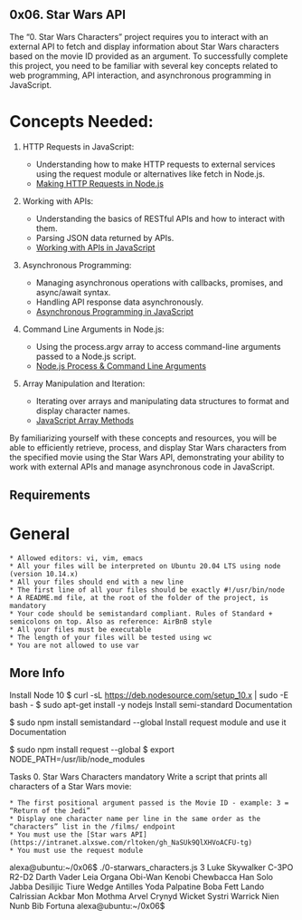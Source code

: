  ## 0x06. Star Wars API
 The “0. Star Wars Characters” project requires you to interact with an external API to fetch and display information about Star Wars characters based on the movie ID provided as an argument. To successfully complete this project, you need to be familiar with several key concepts related to web programming, API interaction, and asynchronous programming in JavaScript.

 # Concepts Needed:

 1. HTTP Requests in JavaScript:

    * Understanding how to make HTTP requests to external services using the request module or alternatives like fetch in Node.js.
    * [Making HTTP Requests in Node.js](https://intranet.alxswe.com/rltoken/MVi2QK7VEKbM1C1ewe1G8Q)

 2. Working with APIs:

    * Understanding the basics of RESTful APIs and how to interact with them.
    * Parsing JSON data returned by APIs.
    * [Working with APIs in JavaScript](https://intranet.alxswe.com/rltoken/KyGS_uB68mLaP5irrH8JVA)

 3. Asynchronous Programming:

    * Managing asynchronous operations with callbacks, promises, and async/await syntax.
    * Handling API response data asynchronously.
    * [Asynchronous Programming in JavaScript](https://intranet.alxswe.com/rltoken/tdKMGJrRstCkXSReNfRFpQ)

 4. Command Line Arguments in Node.js:

    * Using the process.argv array to access command-line arguments passed to a Node.js script.
    * [Node.js Process & Command Line Arguments](https://intranet.alxswe.com/rltoken/ExaDQWLNmpSD4MeavYMQQg)

 5. Array Manipulation and Iteration:

    * Iterating over arrays and manipulating data structures to format and display character names.
    * [JavaScript Array Methods](https://intranet.alxswe.com/rltoken/8zdG036OYYvVco_AZTExoA)

By familiarizing yourself with these concepts and resources, you will be able to efficiently retrieve, process, and display Star Wars characters from the specified movie using the Star Wars API, demonstrating your ability to work with external APIs and manage asynchronous code in JavaScript.

 ## Requirements
 # General
    * Allowed editors: vi, vim, emacs
    * All your files will be interpreted on Ubuntu 20.04 LTS using node (version 10.14.x)
    * All your files should end with a new line
    * The first line of all your files should be exactly #!/usr/bin/node
    * A README.md file, at the root of the folder of the project, is mandatory
    * Your code should be semistandard compliant. Rules of Standard + semicolons on top. Also as reference: AirBnB style
    * All your files must be executable
    * The length of your files will be tested using wc
    * You are not allowed to use var

 ## More Info
Install Node 10
$ curl -sL https://deb.nodesource.com/setup_10.x | sudo -E bash -
$ sudo apt-get install -y nodejs
Install semi-standard
Documentation

$ sudo npm install semistandard --global
Install request module and use it
Documentation

$ sudo npm install request --global
$ export NODE_PATH=/usr/lib/node_modules

Tasks
0. Star Wars Characters
mandatory
Write a script that prints all characters of a Star Wars movie:

    * The first positional argument passed is the Movie ID - example: 3 = “Return of the Jedi”
    * Display one character name per line in the same order as the “characters” list in the /films/ endpoint
    * You must use the [Star wars API](https://intranet.alxswe.com/rltoken/gh_NaSUk9QlXHVoACFU-tg)
    * You must use the request module

alexa@ubuntu:~/0x06$ ./0-starwars_characters.js 3
Luke Skywalker
C-3PO
R2-D2
Darth Vader
Leia Organa
Obi-Wan Kenobi
Chewbacca
Han Solo
Jabba Desilijic Tiure
Wedge Antilles
Yoda
Palpatine
Boba Fett
Lando Calrissian
Ackbar
Mon Mothma
Arvel Crynyd
Wicket Systri Warrick
Nien Nunb
Bib Fortuna
alexa@ubuntu:~/0x06$ 